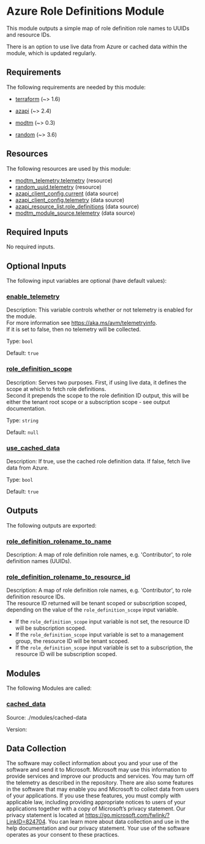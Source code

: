 <!-- BEGIN_TF_DOCS -->
<!-- Code generated by terraform-docs. DO NOT EDIT. -->
# Azure Role Definitions Module

This module outputs a simple map of role definition role names to UUIDs and resource IDs.

There is an option to use live data from Azure or cached data within the module, which is updated regularly.

<!-- markdownlint-disable MD033 -->
## Requirements

The following requirements are needed by this module:

- <a name="requirement_terraform"></a> [terraform](#requirement\_terraform) (~> 1.6)

- <a name="requirement_azapi"></a> [azapi](#requirement\_azapi) (~> 2.4)

- <a name="requirement_modtm"></a> [modtm](#requirement\_modtm) (~> 0.3)

- <a name="requirement_random"></a> [random](#requirement\_random) (~> 3.6)

## Resources

The following resources are used by this module:

- [modtm_telemetry.telemetry](https://registry.terraform.io/providers/azure/modtm/latest/docs/resources/telemetry) (resource)
- [random_uuid.telemetry](https://registry.terraform.io/providers/hashicorp/random/latest/docs/resources/uuid) (resource)
- [azapi_client_config.current](https://registry.terraform.io/providers/Azure/azapi/latest/docs/data-sources/client_config) (data source)
- [azapi_client_config.telemetry](https://registry.terraform.io/providers/Azure/azapi/latest/docs/data-sources/client_config) (data source)
- [azapi_resource_list.role_definitions](https://registry.terraform.io/providers/Azure/azapi/latest/docs/data-sources/resource_list) (data source)
- [modtm_module_source.telemetry](https://registry.terraform.io/providers/azure/modtm/latest/docs/data-sources/module_source) (data source)

<!-- markdownlint-disable MD013 -->
## Required Inputs

No required inputs.

## Optional Inputs

The following input variables are optional (have default values):

### <a name="input_enable_telemetry"></a> [enable\_telemetry](#input\_enable\_telemetry)

Description: This variable controls whether or not telemetry is enabled for the module.  
For more information see <https://aka.ms/avm/telemetryinfo>.  
If it is set to false, then no telemetry will be collected.

Type: `bool`

Default: `true`

### <a name="input_role_definition_scope"></a> [role\_definition\_scope](#input\_role\_definition\_scope)

Description: Serves two purposes. First, if using live data, it defines the scope at which to fetch role definitions.  
Second it prepends the scope to the role definition ID output, this will be either the tenant root scope or a subscription scope - see output documentation.

Type: `string`

Default: `null`

### <a name="input_use_cached_data"></a> [use\_cached\_data](#input\_use\_cached\_data)

Description: If true, use the cached role definition data. If false, fetch live data from Azure.

Type: `bool`

Default: `true`

## Outputs

The following outputs are exported:

### <a name="output_role_definition_rolename_to_name"></a> [role\_definition\_rolename\_to\_name](#output\_role\_definition\_rolename\_to\_name)

Description: A map of role definition role names, e.g. 'Contributor', to role definition names (UUIDs).

### <a name="output_role_definition_rolename_to_resource_id"></a> [role\_definition\_rolename\_to\_resource\_id](#output\_role\_definition\_rolename\_to\_resource\_id)

Description: A map of role definition role names, e.g. 'Contributor', to role definition resource IDs.  
The resource ID returned will be tenant scoped or subscription scoped, depending on the value of the `role_definition_scope` input variable.

- If the `role_definition_scope` input variable is not set, the resource ID will be subscription scoped.
- If the `role_definition_scope` input variable is set to a management group, the resource ID will be tenant scoped.
- If the `role_definition_scope` input variable is set to a subscription, the resource ID will be subscription scoped.

## Modules

The following Modules are called:

### <a name="module_cached_data"></a> [cached\_data](#module\_cached\_data)

Source: ./modules/cached-data

Version:

<!-- markdownlint-disable-next-line MD041 -->
## Data Collection

The software may collect information about you and your use of the software and send it to Microsoft. Microsoft may use this information to provide services and improve our products and services. You may turn off the telemetry as described in the repository. There are also some features in the software that may enable you and Microsoft to collect data from users of your applications. If you use these features, you must comply with applicable law, including providing appropriate notices to users of your applications together with a copy of Microsoft’s privacy statement. Our privacy statement is located at <https://go.microsoft.com/fwlink/?LinkID=824704>. You can learn more about data collection and use in the help documentation and our privacy statement. Your use of the software operates as your consent to these practices.
<!-- END_TF_DOCS -->